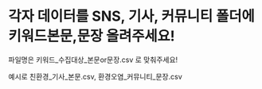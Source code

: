 # 각자 데이터를 SNS, 기사, 커뮤니티 폴더에 키워드본문,문장 올려주세요!

파일명은 키워드\_수집대상\_본문or문장.csv  로 맞춰주세요!

예시로 친환경\_기사\_본문.csv,  환경오염\_커뮤니티\_문장.csv

